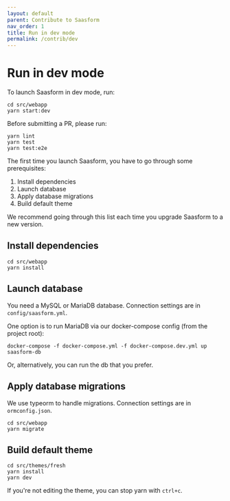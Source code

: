 ```yaml
---
layout: default
parent: Contribute to Saasform
nav_order: 1
title: Run in dev mode
permalink: /contrib/dev
---
```


# Run in dev mode

To launch Saasform in dev mode, run:
```
cd src/webapp
yarn start:dev
```

Before submitting a PR, please run:
```
yarn lint
yarn test
yarn test:e2e
```

The first time you launch Saasform, you have to go through some prerequisites:
1. Install dependencies
2. Launch database
3. Apply database migrations
4. Build default theme

We recommend going through this list each time you upgrade Saasform to a new version.


## Install dependencies

```
cd src/webapp
yarn install
```


## Launch database

You need a MySQL or MariaDB database. Connection settings are in `config/saasform.yml`.

One option is to run MariaDB via our docker-compose config (from the project root):
```
docker-compose -f docker-compose.yml -f docker-compose.dev.yml up saasform-db
```
Or, alternatively, you can run the db that you prefer.


## Apply database migrations

We use typeorm to handle migrations. Connection settings are in `ormconfig.json`.

```
cd src/webapp
yarn migrate
```


## Build default theme

```
cd src/themes/fresh
yarn install
yarn dev
```

If you're not editing the theme, you can stop yarn with `ctrl+c`.
